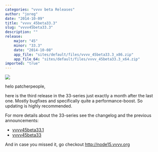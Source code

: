 ```yaml
---
categories: "vvvv beta Releases"
author: "joreg"
date: "2014-10-09"
title: "vvvv_45beta33.3"
slug: "vvvv45beta33.3"
description: ""
release: 
    major: "45"
    minor: "33.3"
    date: "2014-10-08"
    app_file: "sites/default/files/vvvv_45beta33.3_x86.zip"
    app_file_64: "sites/default/files/vvvv_45beta33.3_x64.zip"
imported: "true"
---
```



![](headquarter_1.jpg) 

helo patcherpeople,

here is the third release in the 33-series just exactly a month after the last one. Mostly bugfixes and specifically quite a performance-boost. So updating is highly recommended. 

For more details about the 33-series see the changelog and the previous announcements: 
* [vvvv45beta33.1](/blog/2014/vvvv45beta33.1)
* [vvvv45beta33](/blog/2014/vvvv45beta33)

And in case you missed it, go checkout http://node15.vvvv.org